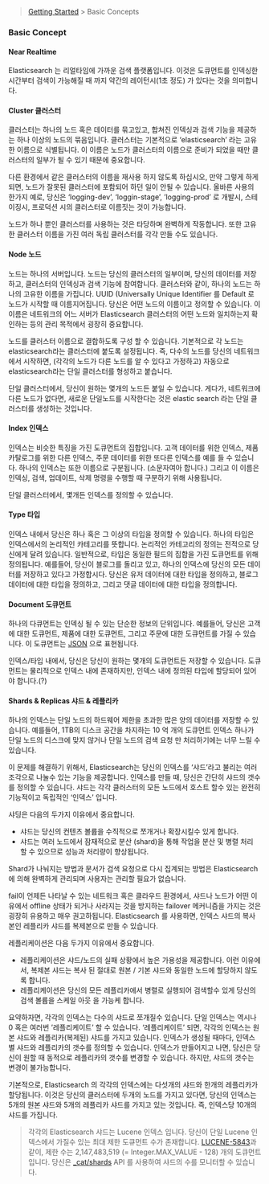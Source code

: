 > [Getting Started](https://github.com/sungjunyoung/elasticsearch_doc_ko/tree/master/Getting%20Started) > Basic Concepts

### Basic Concept

#### Near Realtime
Elasticsearch 는 리얼타임에 가까운 검색 플랫폼입니다. 이것은 도큐먼트를 인덱싱한 시간부터 검색이 가능해질 때 까지 약간의 레이턴시(1초 정도) 가 있다는 것을 의미합니다.

#### Cluster 클러스터
클러스터는 하나의 노드 혹은 데이터를 묶고있고, 합쳐진 인덱싱과 검색 기능을 제공하는 하나 이상의 노드의 묶음입니다. 클러스터는 기본적으로 ‘elasticsearch’ 라는 고유한 이름으로 식별됩니다. 이 이름은 노드가 클러스터의 이름으로 준비가  되었을 때만 클러스터의 일부가 될 수 있기 때문에 중요합니다.

다른 환경에서 같은 클러스터의 이름을 재사용 하지 않도록 하십시오, 만약 그렇게 하게되면, 노드가 잘못된 클러스터에 포함되어 하던 일이 안될 수 있습니다. 올바른 사용의 한가지 예로, 당신은 ‘logging-dev’, ‘loggin-stage’, ’logging-prod’ 로 개발시, 스테이징시, 프로덕션 시의 클러스터로 이름짓는 것이 가능합니다.

노드가 하나 뿐인 클러스터를 사용하는 것은 타당하며 완벽하게 작동합니다. 또한 고유한 클러스터 이름을 가진 여러 독립 클러스터를 각각 만들 수도 있습니다.

#### Node 노드
노드는 하나의 서버입니다. 노드는 당신의 클러스터의 일부이며, 당신의 데이터를 저장하고, 클러스터의 인덱싱과 검색 기능에 참여합니다. 클러스터와 같이, 하나의 노드는 하나의 고유한 이름을 가집니다. UUID (Universally Unique Identifier 를 Default 로 노드가 시작할 때 이름지어집니다. 당신은 어떤 노드의 이름이고 정의할 수 있습니다. 이 이름은 네트워크의 어느 서버가 Elasticsearch 클러스터의 어떤 노드와 일치하는지 확인하는 등의 관리 목적에서 굉장히 중요합니다.

노드를 클러스터 이름으로 결합하도록 구성 할 수 있습니다. 기본적으로 각 노드는 elasticsearch라는 클러스터에 붙도록 설정됩니다. 즉, 다수의 노드를 당신의 네트워크에서 시작하면, (각각의 노드가 다른 노드를 알 수 있다고 가정하고) 자동으로 elasticsearch라는 단일 클러스터를 형성하고 붙습니다.

단일 클러스터에서, 당신이 원하는 몇개의 노드든 붙일 수 있습니다. 게다가, 네트워크에 다른 노드가 없다면, 새로운 단일노드를 시작한다는 것은 elastic search 라는 단일 클러스터를 생성하는 것입니다.

#### Index 인덱스
인덱스는 비슷한 특징을 가진 도큐먼트의 집합입니다. 고객 데이터를 위한 인덱스, 제품 카탈로그를 위한 다른 인덱스, 주문 데이터를 위한 또다른 인덱스를 예를 들 수 있습니다. 하나의 인덱스는 또한 이름으로 구분됩니다. (소문자여아 합니다.) 그리고 이 이름은 인덱싱, 검색, 업데이트, 삭제 명령을 수행할 때 구분하기 위해 사용됩니다.

단일 클러스터에서, 몇개든 인덱스를 정의할 수 있습니다.

#### Type 타입
인덱스 내에서 당신은 하나 혹은 그 이상의 타입을 정의할 수 있습니다. 하나의 타입은 인덱스에서의 논리적인 카테고리를 뜻합니다. 논리적인 카테고리의 정의는 전적으로 당신에게 달려 있습니다. 일반적으로, 타입은 동일한 필드의 집합을 가진 도큐먼트를 위해 정의됩니다. 예를들어, 당신이 블로그를 돌리고 있고, 하나의 인덱스에 당신의 모든 데이터를 저장하고 있다고 가정합시다. 당신은 유저 데이터에 대한 타입을 정의하고, 블로그 데이터에 대한 타입을 정의하고, 그리고 댓글 데이터에 대한 타입을 정의합니다.

#### Document 도큐먼트
하나의 다큐먼트는 인덱싱 될 수 있는 단순한 정보의 단위입니다. 예를들어, 당신은 고객에 대한 도큐먼트, 제품에 대한 도큐먼트, 그리고 주문에 대한 도큐먼트를 가질 수 있습니다. 이 도큐먼트는  [JSON](http://json.org/) 으로 표현됩니다.

인덱스/타입 내에서, 당신은 당신이 원하는 몇개의 도큐먼트든 저장할 수 있습니다. 도큐먼트는 물리적으로 인덱스 내에 존재하지만, 인덱스 내에 정의된 타입에 할당되어 있어야 합니다.(?)

#### Shards & Replicas 샤드 & 레플리카
하나의 인덱스는 단일 노드의 하드웨어 제한을 초과한 많은 양의 데이터를 저장할 수 있습니다. 예를들어,  1TB의 디스크 공간을 차지하는 10 억 개의 도큐먼트 인덱스 하나가 단일 노드의 디스크에 맞지 않거나 단일 노드의 검색 요청 만 처리하기에는 너무 느릴 수 있습니다.

이 문제를 해결하기 위해서, Elasticsearch는 당신의 인덱스를 ‘샤드’라고 불리는 여러 조각으로 나눌수 있는 기능을 제공합니다. 인덱스를 만들 때, 당신은 간단히 샤드의 갯수를 정의할 수 있습니다. 샤드는 각각 클러스터의 모든 노드에서 호스트 할수 있는 완전히 기능적이고 독립적인 ‘인덱스’ 입니다.

샤딩은 다음의 두가지 이유에서 중요합니다.

- 샤드는 당신의 컨텐츠 볼륨을 수직적으로 쪼개거나 확장시킬수 있게 합니다.
- 샤드는 여러 노드에서 잠재적으로 분산 (shard)을 통해 작업을 분산 및 병렬 처리 할 수 있으므로 성능과 처리량이 향상됩니다.

Shard가 나눠지는 방법과 문서가 검색 요청으로 다시 집계되는 방법은 Elasticsearch에 의해 완벽하게 관리되며 사용자는 관리할 필요가 없습니다.

fail이 언제든 나타날 수 있는 네트워크 혹은 클라우드 환경에서, 샤드나 노드가 어떤 이유에서 offline 상태가 되거나 사라지는 것을 방지하는 failover 메커니즘을 가지는 것은 굉장히 유용하고 매우 권고하됩니다. Elasticsearch 를 사용하면, 인덱스 샤드의 복사본인 레플리카 샤드를 복제본으로 만들 수 있습니다.

레플리케이션은 다음 두가지 이유에서 중요합니다.

- 레플리케이션은 샤드/노드의 실패 상황에서 높은 가용성을 제공합니다. 이런 이유에서, 복제본 샤드는 복사 된 절대로 원본 / 기본 샤드와 동일한 노드에 할당하지 않도록 합니다.
- 레플리케이션은 당신의 모든 레플리카에서 병렬로 실행되어 검색할수 있게 당신의 검색 볼륨을 스케일 아웃 을 가능케 합니다.

요약하자면, 각각의 인덱스는 다수의 샤드로 쪼개질수 있습니다. 단일 인덱스는 역시나 0 혹은 여러번  ’레플리케이트’ 할 수 있습니다. ‘레플리케이트’ 되면, 각각의 인덱스는 원본 샤드와 레플리카(복제된) 샤드를 가지고 있습니다. 인덱스가 생성될 때마다, 인덱스별  샤드와 레플리카의 갯수를 정의할 수 있습니다. 인덱스가 만들어지고 나면, 당신은 당신이 원할 때 동적으로 레플리카의 갯수를 변경할 수 있습니다. 하지만, 샤드의 갯수는 변경이 불가능합니다.

기본적으로, Elasticsearch 의 각각의 인덱스에는 다섯개의 샤드와 한개의 레플리카가 할당됩니다. 이것은 당신의 클러스터에 두개의 노드를 가지고 있다면, 당신의 인덱스는 5개의 원본 샤드와 5개의 레플리카 샤드를 가지고 있는 것입니다. 즉, 인덱스당 10개의 샤드를 가집니다.  

> 각각의 Elasticsearch 샤드는 Lucene 인덱스 입니다. 당신이 단일 Lucene 인덱스에서 가질수 있는 최대 제한 도큐먼트 수가 존재합니다. [LUCENE-5843](https://issues.apache.org/jira/browse/LUCENE-5843)과 같이, 제한 수는 2,147,483,519 (= Integer.MAX_VALUE - 128) 개의 도큐먼트 입니다. 당신은 [_cat/shards](https://www.elastic.co/guide/en/elasticsearch/reference/current/cat-shards.html) API 를 사용하여  샤드의 수를 모니터할 수 있습니다.
